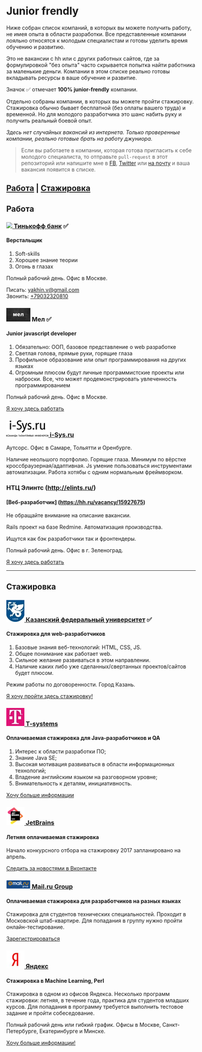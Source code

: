 # **Junior frendly**

Ниже собран список компаний, в которых вы можете получить работу, не имея опыта в области разработки. Все представленные компании лояльно относятся к молодым специалистам и готовы уделить время обучению и развитию.

Это не вакансии с hh или с других работных сайтов, где за формулировкой "без опыта" часто скрывается попытка найти работника за маленькие деньги.
Компании в этом списке реально готовы вкладывать ресурсы в ваше обучение и развитие.

Значок ✅  отмечает **100% junior-frendly** компании.

Отдельно собраны компании, в которых вы можете пройти стажировку. Стажировка обычно бывает бесплатной (без оплаты вашего труда) и временной. Но для молодого разработчика это шанс набить руку и получить реальный боевой опыт.

*Здесь нет случайных вакансий из интернета. Только проверенные компании, реально готовые брать на работу джуниора.*

> Если вы работаете в компании, которая готова пригласить к себе молодого специалиста, то отправьте `pull-request` в этот репозиторий или напишите мне в [FB](https://www.facebook.com/ABatickaya), [Twitter](https://twitter.com/ABatickaya) или [на почту](mailto:batickaya.a@gmail.com) и ваша вакансия появится в списке.

[Работа](#Работа) | [Стажировка](#Стажировка)
---
## Работа

### [<img src="logo/tinkoff.ico"> Тинькофф банк](https://www.tinkoff.ru) ✅

#### Верстальщик
  1. Soft-skills
  2. Хорошее знание теории
  3. Огонь в глазах

Полный рабочий день. Офис в Москве.

Писать: [yakhin.v@gmail.com](mailto:yakhin.v@gmail.com)<br>
Звонить: [+79032320810](tel:+79032320810)

### <img src="logo/mel.jpg"> Мел ✅

#### Junior javascript developer
  1. Обязательно: ООП, базовое представление о web разработке
  2. Светлая голова, прямые руки, горящие глаза
  3. Профильное образование или опыт программирования на других языках
  4. Огромным плюсом будут личные программистские проекты или наброски. Все, что может продемонстрировать увлеченность программированием

Полный рабочий день. Офис в Москве.

[Я хочу здесь работать](https://career.ru/vacancy/19329610)

### [<img src="logo/isys.png"> i-Sys.ru](http://www.i-sys.ru/)

Аутсорс. Офис в Самаре, Тольятти и Оренбурге.

Наличие неольшого портфолио.
Горящие глаза.
Минимум по вёрстке кроссбраузерная/адаптивная.
Js умение пользоваться инструментами автоматизации.
Работа хотябы с одним нормальным фреймворком.

### НТЦ Элинтс (http://elints.ru/)

#### [Веб-разработчик] (https://hh.ru/vacancy/15927675)

Не обращайте внимание на описание вакансии.

Rails проект на базе Redmine. Автоматизация производства.

Ищутся как бэк разработчики так и фронтендеры.

Полный рабочий день. Офис в г. Зеленоград.

[Я хочу здесь работать](https://hh.ru/employer/790859)

---
## Стажировка

### [<img src="logo/kfy.jpg"> Казанский федеральный университет](http://kpfu.ru/) ✅

#### Стажировка для web-разработчиков
1. Базовые знания веб-технологий: HTML, CSS, JS.
2. Общее понимание как работает web.
3. Сильное желание развиваться в этом направлении.
4. Наличие каких либо уже сделанных/свертанных проектов/сайтов будет плюсом.

Режим работы по договоренности. Город Казань.

[Я хочу пройти здесь стажировку!](mailto:SVMochalov@kpfu.ru)

### [<img src="logo/t.jpg"> T-systems](http://www.t-systems.ru/)

#### Оплачиваемая стажировка для Java-разработчиков и QA

1. Интерес к области разработки ПО;
2. Знание Java SE;
3. Высокая мотивация развиваться в области информационных технологий;
4. Владение английским языком на разговорном уровне;
5. Внимательность к деталям, инициативность.

[Хочу больше информации](http://www.t-systems.ru/career/-----/1037764)

### [<img src="logo/jb.png"> JetBrains](http://jetbrains.ru/)

#### Летняя оплачиваемая стажировка
Начало конкурсного отбора на стажировку 2017 запланировано на апрель.

[Следить за новостями в Вконтакте](https://vk.com/jb_internship)

### [<img src="logo/mail.png"> Mail.ru Group](https://corp.mail.ru/ru/)

#### Оплачиваемая стажировка для разработчиков на разных языках

Стажировка для студентов технических специальностей. Проходит в Московской штаб-квартире.
Для попадания в группу нужно пройти онлайн-тестирование.

[Зарегистрироваться](https://corp.mail.ru/ru/jobs/intern/)


### [<img src="logo/ya.jpg"> Яндекс](https://yandex.ru/)

#### Стажировка в Machine Learning, Perl

Стажировка в одном из офисов Яндекса. Несколько программ стажировки: летняя, в течение года, практика для студентов младших курсов.
Для попадания в программу требуется выполнить тестовое задание и пройти собеседование.

Полный рабочий день или гибкий график. Офисы в Москве, Санкт-Петербурге, Екатеринбурге и Минске.

[Хочу больше информации!](https://yandex.ru/jobs/internship)
